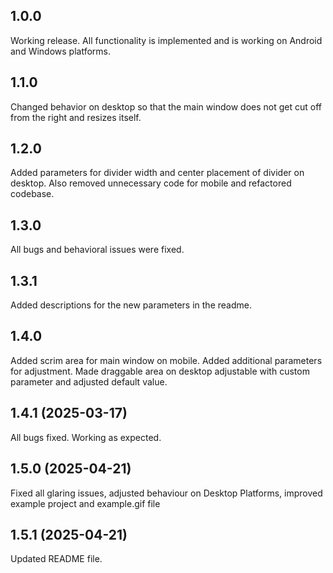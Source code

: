 ## 1.0.0

Working release. All functionality is implemented and is working on Android and Windows platforms.

## 1.1.0

Changed behavior on desktop so that the main window does not get cut off from the right and resizes itself.

## 1.2.0

Added parameters for divider width and center placement of divider on desktop. Also removed unnecessary code for mobile and refactored codebase. 

## 1.3.0

All bugs and behavioral issues were fixed.

## 1.3.1

Added descriptions for the new parameters in the readme.

## 1.4.0

Added scrim area for main window on mobile. Added additional parameters for adjustment. 
Made draggable area on desktop adjustable with custom parameter and adjusted default value.

## 1.4.1    (2025-03-17)

All bugs fixed. Working as expected.

## 1.5.0    (2025-04-21)

Fixed all glaring issues, adjusted behaviour on Desktop Platforms, improved example project and example.gif file

## 1.5.1    (2025-04-21)

Updated README file.